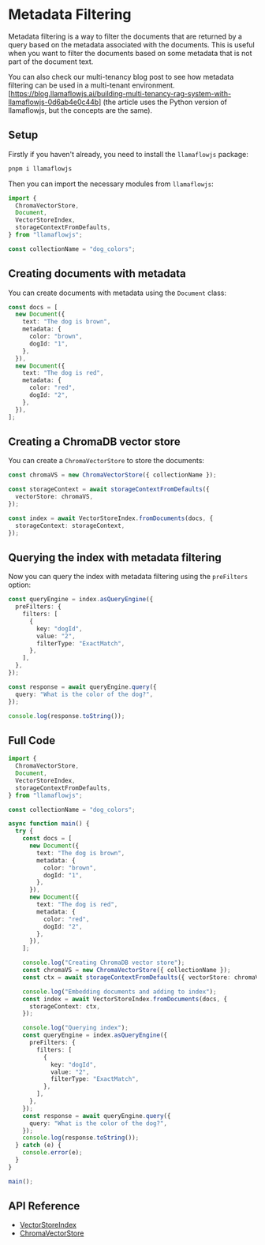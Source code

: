# Metadata Filtering

Metadata filtering is a way to filter the documents that are returned by a query based on the metadata associated with the documents. This is useful when you want to filter the documents based on some metadata that is not part of the document text.

You can also check our multi-tenancy blog post to see how metadata filtering can be used in a multi-tenant environment. [https://blog.llamaflowjs.ai/building-multi-tenancy-rag-system-with-llamaflowjs-0d6ab4e0c44b] (the article uses the Python version of llamaflowjs, but the concepts are the same).

## Setup

Firstly if you haven't already, you need to install the `llamaflowjs` package:

```bash
pnpm i llamaflowjs
```

Then you can import the necessary modules from `llamaflowjs`:

```ts
import {
  ChromaVectorStore,
  Document,
  VectorStoreIndex,
  storageContextFromDefaults,
} from "llamaflowjs";

const collectionName = "dog_colors";
```

## Creating documents with metadata

You can create documents with metadata using the `Document` class:

```ts
const docs = [
  new Document({
    text: "The dog is brown",
    metadata: {
      color: "brown",
      dogId: "1",
    },
  }),
  new Document({
    text: "The dog is red",
    metadata: {
      color: "red",
      dogId: "2",
    },
  }),
];
```

## Creating a ChromaDB vector store

You can create a `ChromaVectorStore` to store the documents:

```ts
const chromaVS = new ChromaVectorStore({ collectionName });

const storageContext = await storageContextFromDefaults({
  vectorStore: chromaVS,
});

const index = await VectorStoreIndex.fromDocuments(docs, {
  storageContext: storageContext,
});
```

## Querying the index with metadata filtering

Now you can query the index with metadata filtering using the `preFilters` option:

```ts
const queryEngine = index.asQueryEngine({
  preFilters: {
    filters: [
      {
        key: "dogId",
        value: "2",
        filterType: "ExactMatch",
      },
    ],
  },
});

const response = await queryEngine.query({
  query: "What is the color of the dog?",
});

console.log(response.toString());
```

## Full Code

```ts
import {
  ChromaVectorStore,
  Document,
  VectorStoreIndex,
  storageContextFromDefaults,
} from "llamaflowjs";

const collectionName = "dog_colors";

async function main() {
  try {
    const docs = [
      new Document({
        text: "The dog is brown",
        metadata: {
          color: "brown",
          dogId: "1",
        },
      }),
      new Document({
        text: "The dog is red",
        metadata: {
          color: "red",
          dogId: "2",
        },
      }),
    ];

    console.log("Creating ChromaDB vector store");
    const chromaVS = new ChromaVectorStore({ collectionName });
    const ctx = await storageContextFromDefaults({ vectorStore: chromaVS });

    console.log("Embedding documents and adding to index");
    const index = await VectorStoreIndex.fromDocuments(docs, {
      storageContext: ctx,
    });

    console.log("Querying index");
    const queryEngine = index.asQueryEngine({
      preFilters: {
        filters: [
          {
            key: "dogId",
            value: "2",
            filterType: "ExactMatch",
          },
        ],
      },
    });
    const response = await queryEngine.query({
      query: "What is the color of the dog?",
    });
    console.log(response.toString());
  } catch (e) {
    console.error(e);
  }
}

main();
```

## API Reference

- [VectorStoreIndex](../../api/classes/VectorStoreIndex.md)
- [ChromaVectorStore](../../api/classes/ChromaVectorStore.md)
